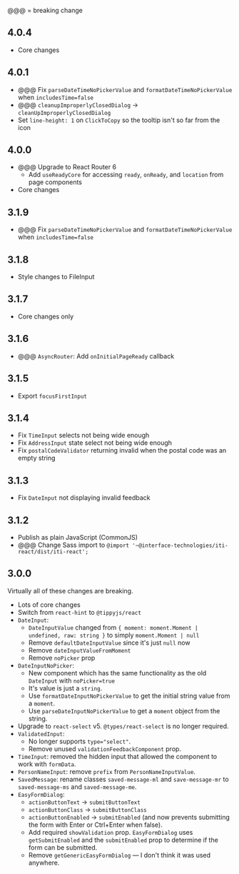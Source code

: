 @@@ = breaking change

## 4.0.4

-   Core changes

## 4.0.1

-   @@@ Fix `parseDateTimeNoPickerValue` and `formatDateTimeNoPickerValue` when
    `includesTime=false`
-   @@@ `cleanupImproperlyClosedDialog` -> `cleanUpImproperlyClosedDialog`
-   Set `line-height: 1` on `ClickToCopy` so the tooltip isn't so far from the icon

## 4.0.0

-   @@@ Upgrade to React Router 6
    -   Add `useReadyCore` for accessing `ready`, `onReady`, and `location` from
        page components
-   Core changes

## 3.1.9

-   @@@ Fix `parseDateTimeNoPickerValue` and `formatDateTimeNoPickerValue` when
    `includesTime=false`

## 3.1.8

-   Style changes to FileInput

## 3.1.7

-   Core changes only

## 3.1.6

-   @@@ `AsyncRouter`: Add `onInitialPageReady` callback

## 3.1.5

-   Export `focusFirstInput`

## 3.1.4

-   Fix `TimeInput` selects not being wide enough
-   Fix `AddressInput` state select not being wide enough
-   Fix `postalCodeValidator` returning invalid when the postal code was an
    empty string

## 3.1.3

-   Fix `DateInput` not displaying invalid feedback

## 3.1.2

-   Publish as plain JavaScript (CommonJS)
-   @@@ Change Sass import to `@import '~@interface-technologies/iti-react/dist/iti-react';`

## 3.0.0

Virtually all of these changes are breaking.

-   Lots of core changes
-   Switch from `react-hint` to `@tippyjs/react`
-   `DateInput`:
    -   `DateInputValue` changed from `{ moment: moment.Moment | undefined, raw: string }` to simply `moment.Moment | null`
    -   Remove `defaultDateInputValue` since it's just `null` now
    -   Remove `dateInputValueFromMoment`
    -   Remove `noPicker` prop
-   `DateInputNoPicker`:
    -   New component which has the same functionality as the old `DateInput`
        with `noPicker=true`
    -   It's value is just a `string`.
    -   Use `formatDateInputNoPickerValue` to get the initial string value from
        a `moment`.
    -   Use `parseDateInputNoPickerValue` to get a `moment` object from the
        string.
-   Upgrade to `react-select` v5. `@types/react-select` is no longer required.
-   `ValidatedInput`:
    -   No longer supports `type="select"`.
    -   Remove unused `validationFeedbackComponent` prop.
-   `TimeInput`: removed the hidden input that allowed the component to work
    with `formData`.
-   `PersonNameInput`: remove `prefix` from `PersonNameInputValue`.
-   `SavedMessage`: rename classes `saved-message-ml` and `save-message-mr` to
    `saved-message-ms` and `saved-message-me`.
-   `EasyFormDialog`:
    -   `actionButtonText` -> `submitButtonText`
    -   `actionButtonClass` -> `submitButtonClass`
    -   `actionButtonEnabled` -> `submitEnabled` (and now prevents submitting
        the form with Enter or Ctrl+Enter when false).
    -   Add required `showValidation` prop. `EasyFormDialog` uses
        `getSubmitEnabled` and the `submitEnabled` prop to determine if
        the form can be submitted.
    -   Remove `getGenericEasyFormDialog` — I don't think it was used anywhere.
